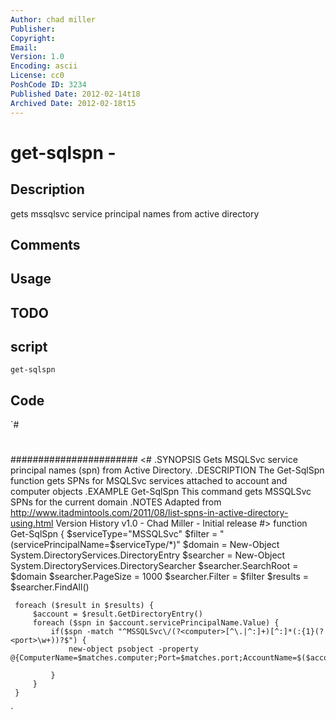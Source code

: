 ```yaml
---
Author: chad miller
Publisher: 
Copyright: 
Email: 
Version: 1.0
Encoding: ascii
License: cc0
PoshCode ID: 3234
Published Date: 2012-02-14t18
Archived Date: 2012-02-18t15
---
```


# get-sqlspn - 

## Description

gets mssqlsvc service principal names from active directory

## Comments



## Usage



## TODO



## script

`get-sqlspn`

## Code

`#
 #
 #######################
 <#
 .SYNOPSIS
 Gets MSQLSvc service principal names (spn) from Active Directory.
 .DESCRIPTION
 The Get-SqlSpn function gets SPNs for MSQLSvc services attached to account and computer objects
 .EXAMPLE
 Get-SqlSpn
 This command gets MSSQLSvc SPNs for the current domain
 .NOTES 
 Adapted from http://www.itadmintools.com/2011/08/list-spns-in-active-directory-using.html
 Version History 
 v1.0   - Chad Miller - Initial release 
 #>
 function Get-SqlSpn
 {
     $serviceType="MSSQLSvc"
     $filter = "(servicePrincipalName=$serviceType/*)"
     $domain = New-Object System.DirectoryServices.DirectoryEntry
     $searcher = New-Object System.DirectoryServices.DirectorySearcher
     $searcher.SearchRoot = $domain
     $searcher.PageSize = 1000
     $searcher.Filter = $filter
     $results = $searcher.FindAll()
 
     foreach ($result in $results) {
         $account = $result.GetDirectoryEntry()
         foreach ($spn in $account.servicePrincipalName.Value) {
             if($spn -match "^MSSQLSvc\/(?<computer>[^\.|^:]+)[^:]*(:{1}(?<port>\w+))?$") {
                 new-object psobject -property @{ComputerName=$matches.computer;Port=$matches.port;AccountName=$($account.Name);SPN=$spn} 
 
             } 
         }
     }
 
`

